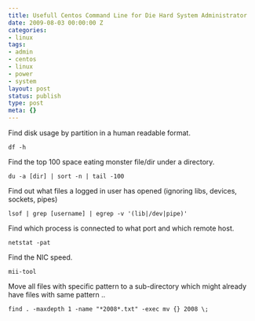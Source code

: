 ```yaml
---
title: Usefull Centos Command Line for Die Hard System Administrator
date: 2009-08-03 00:00:00 Z
categories:
- linux
tags:
- admin
- centos
- linux
- power
- system
layout: post
status: publish
type: post
meta: {}
---
```


Find disk usage by partition in a human readable format.

```
df -h
```

Find the top 100 space eating monster file/dir under a directory.

```
du -a [dir] | sort -n | tail -100
```

Find out what files a logged in user has opened (ignoring libs, devices, sockets, pipes)

```
lsof | grep [username] | egrep -v '(lib|/dev|pipe)'
```

Find which process is connected to what port and which remote host.

```
netstat -pat
```

Find the NIC speed.

```
mii-tool
```

Move all files with specific pattern to a sub-directory which might already have files with same pattern ..

```
find . -maxdepth 1 -name "*2008*.txt" -exec mv {} 2008 \;
```
